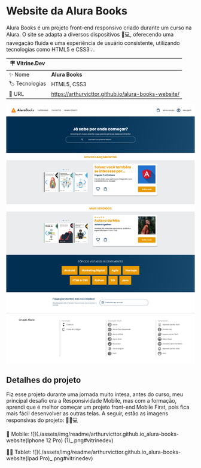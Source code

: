 # Website da Alura Books
Alura Books é um projeto front-end responsivo criado durante um curso na Alura. O site se adapta a diversos dispositivos 📱💻, oferecendo uma navegação fluida e uma experiência de usuário consistente, utilizando tecnologias como HTML5 e CSS3💡.

| :placard: Vitrine.Dev |     |
| -------------  | --- |
| :sparkles: Nome        | **Alura Books**
| :label: Tecnologias | HTML5, CSS3
| :rocket: URL         | https://arthurvicttor.github.io/alura-books-website/

<!-- Inserir imagem com a #vitrinedev ao final do link -->
![](./assets/img/readme/arthurvicttor.github.io_alura-books-website_.png#vitrinedev)

## Detalhes do projeto

Fiz esse projeto durante uma jornada muito intesa, antes do curso, meu principal desafio era a Responsividade Mobile, mas com a formação, aprendi que é melhor começar um projeto front-end Mobile First, pois fica mais fácil desenvolver as outras telas. A seguir, estão as imagens responsivas do projeto: 📸📱💻

📱 Mobile:
![](./assets/img/readme/arthurvicttor.github.io_alura-books-website(Iphone 12 Pro) (1)_.png#vitrinedev)

📱📲 Tablet:
![](./assets/img/readme/arthurvicttor.github.io_alura-books-website(Ipad Pro)_.png#vitrinedev)
